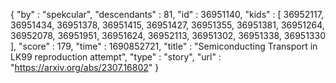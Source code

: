 {
  "by" : "spekcular",
  "descendants" : 81,
  "id" : 36951140,
  "kids" : [ 36952117, 36951434, 36951378, 36951415, 36951427, 36951355, 36951381, 36951264, 36952078, 36951951, 36951624, 36952113, 36951302, 36951338, 36951330 ],
  "score" : 179,
  "time" : 1690852721,
  "title" : "Semiconducting Transport in LK99 reproduction attempt",
  "type" : "story",
  "url" : "https://arxiv.org/abs/2307.16802"
}
